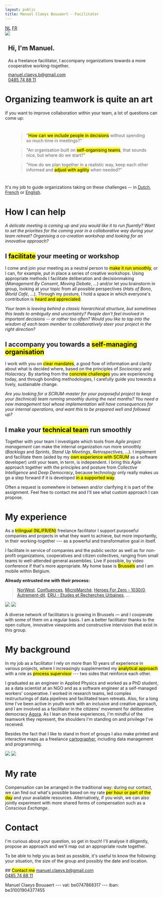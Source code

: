 ```yaml
---
layout: public
title: Manuel Claeys Bouuaert - Facilitator
---
```

<div class="language-box">
    <a href="/facili_nl" class="language">NL</a>
    <a href="/facili_fr" class="language">FR</a>
</div>
<div class="image-box">
    <img src="img/manuel.jpg">
    <div style="margin:auto 10px">
        <h2>Hi, I'm Manuel.</h2>
        <div style="margin-top: 20px;">
            As a freelance facilitator, I accompany organizations towards a more cooperative working-together.
        </div>
        <div style="margin-top: 12px;">
            <a href="mailto:manuel.claeys.b@gmail.com" class="email">manuel.claeys.b@gmail.com</a><br>
            <a href="tel:+32485748811" class="phone">0485 74 88 11</a>
        </div>
    </div>
</div>

<h1 class="with-margin-top">Organizing teamwork is quite an art</h1>

If you want to improve collaboration within your team, a lot of questions can come up:

<div style="margin:40px 30px" markdown="1">

> "<mark>How can we include people in decisions</mark> without spending so much time in meetings?"

> "An organisation built on <mark>self-organising teams</mark>, that sounds nice, but where do we start?"

> "How do we plan together in a realistic way, keep each other informed and <mark>adjust with agility</mark> when needed?"

</div>

It's my job to guide organizations taking on these challenges -- in <a href="/facili_nl" class="language">Dutch</a>, <a href="/facili_fr" class="language">French</a> or <a href="/facili" class="language">English</a>.

<h1 class="with-margin-top">How I can help</h1>

<div class="focus" markdown="1">

*A delicate meeting is coming up and you would like it to run fluently? Want to set the priorities for the coming year in a collaborative way during your team retreat? Organising a co-creation workshop and looking for an innovative approach?*

## I <mark>facilitate</mark> your meeting or workshop

I come and join your meeting as a neutral person to <mark>make it run smoothly</mark>, or I can, for example, put in place a series of creative workshops. Using appropriate methods I facilitate deliberation and decisionmaking (*Management By Consent*, *Moving Debate*, ...) and/or let you brainstorm in group, looking at your topic from all possible perspectives (*Hats of Bono*, *World Café*, ...). Through my posture, I hold a space in which everyone's contribution is <mark>heard and appreciated</mark>.

</div>

<div class="focus" markdown="1">

*Your team is leaving behind a classic hierarchical structure, but sometimes this leads to ambiguity and uncertainty? People don't feel involved in important decisions -- or rather too often? Would you like to tap into the wisdom of each team member to collaboratively steer your project in the right direction?*

## I accompany you towards a <mark>self-managing organisation</mark>

I work with you on <mark>clear mandates</mark>, a good flow of information and clarity about what is decided where, based on the principles of *Sociocracy* and *Holacracy*. By starting from the <mark>concrete challenges</mark> you are experiencing today, and through bonding methodologies, I carefully guide you towards a lively, sustainable change.

</div>

<div class="focus" markdown="1">

*Are you looking for a SCRUM-master for your purposeful project to keep your (technical) team running smoothly during the next months? You need a new management tool whose implementation will have consequences for your internal operations, and want this to be prepared well and followed up?*

## I make your <mark>technical team</mark> run smoothly

Together with your team I investigate which tools from *Agile project management* can make the internal organization run more smoothly (*Backlogs* and *Sprints*, *Stand Up Meetings*, *Retrospectives*, ...). I implement and facilitate them (aided by my <mark>own experience with SCRUM</mark> as a software developer) until your team, in term, is independent. I bring this *Agile* approach together with the principles and posture from *Collective Intelligence* and *Deep Democracy*, because technology only really makes us go a step forward if it is developed <mark>in a supported way</mark>.

</div>

Often a request is somewhere in between and/or clarifying it is part of the assignment. Feel free to contact me and I'll see what custom approach I can propose.

<h1 class="with-margin-top">My experience</h1>

As a <mark>trilingual (NL/FR/EN)</mark> freelance facilitator I support purposeful companies and projects in what they want to achieve, but more importantly, in their working-together --- as a powerful and transformative goal in itself.

I facilitate in service of companies and the public sector as well as for non-profit organizations, cooperatives and citizen collectives, ranging from small teams to well-attended general assemblies. Live if possible, by video conference if that's more appropriate. My home base is <mark>Brussels</mark> and I am mobile within Belgium.

**Already entrusted me with their process:**

> [NorWest](https://www.norwest.be/nl/), [Confluences](https://www.confluences.eu/), [MicroMarché](http://www.micromarche.com/), [Heroes For Zero - 1030/0](https://heroesforzero.be/), [Autrement-dit](https://www.autrement-dit.be/), [ERU - Etudes et Recherches Urbaines](https://eru-urbanisme.be/), ...

<div class="image-box">
    <img src="img/freelance_1.jpg"/>
    <img src="img/freelance_4.jpg"/>
</div>

A diverse network of facilitators is growing in Brussels — and I cooperate with some of them on a regular basis. I am a better facilitator thanks to the open culture, innovative viewpoints and constructive intervision that exist in this group.

<h1 class="with-margin-top">My background</h1>

In my job as a facilitator I rely on more than 10 years of experience in various projects, where I increasingly supplemented my <mark>analytical approach</mark> with a role as <mark>process supervisor</mark> --- two sides that reinforce each other.

I graduated as an engineer in Applied Physics and worked as a PhD student, as a data scientist at an NGO and as a software engineer at a self-managed workers' cooperative. I worked in research teams, led complex restructurings of data pipelines and facilitated team retreats. Also, for a long time I've been active in youth work with an inclusive and creative approach, and I am involved as a facilitator in the citizens' movement for deliberative democracy [Agora](https://agora.brussels). As I lean on these experiences, I'm mindful of the teamwork they represent, the shoulders I'm standing on and privilege I've received.

Besides the fact that I like to stand in front of groups I also make printed and interactive maps as a freelance <a href="/carto" class="internal">cartographer</a>, including data management and programming.

<div class="image-box">
    <img src="img/freelance_2.png"/>
    <img src="img/freelance_3.jpg"/>
</div>

<h1 class="with-margin-top">My rate</h1>

Compensation can be arranged in the traditional way: during our contact, we can find out what's possible based on my rate <mark>per hour or part of the day</mark> and your available resources. Alternatively, if you wish, we can also jointly experiment with more shared forms of compensation such as a *Conscious Exchange*.

<h1 class="with-margin-top">Contact</h1>

I'm curious about your question, so get in touch! I'll analyse it diligently, propose an approach and we'll map out an appropriate route together.

To be able to help you as best as possible, it's useful to know the following: your situation, the size of the group and possibly the date and location.

<div class="focus" markdown="1">
## <mark>Contact me</mark>
<a href="mailto:manuel.claeys.b@gmail.com" class="email">manuel.claeys.b@gmail.com</a><br>
<a href="tel:+32485748811" class="phone">0485 74 88 11</a>
</div>

Manuel Claeys Bouuaert --- <span class="small-caps" markdown="1">vat: be0747868317</span> --- <span class="small-caps" markdown="1">iban: be31001904377455</span>

